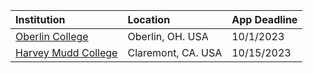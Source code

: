 | **Institution** | **Location** | **App Deadline** |
| :----       | :---       | :--- |
| [Oberlin College](#oberlin-cs) | Oberlin, OH. USA | 10/1/2023 |
| [Harvey Mudd College](#hmc-cs) | Claremont, CA. USA | 10/15/2023 |

